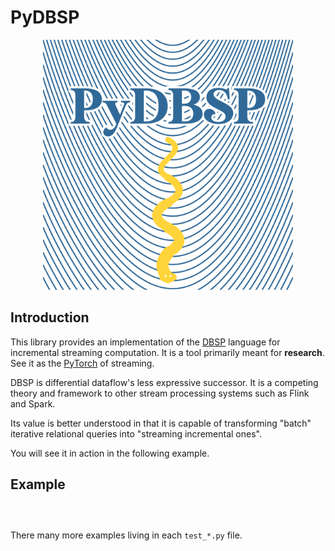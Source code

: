 # PyDBSP
<div align="center">
<a href="/assets/" />
<img src="/assets/logo.svg" width=400px" />
</a>
</div>

## Introduction
This library provides an implementation of the [DBSP](https://arxiv.org/pdf/2203.16684) language for incremental streaming
computation. It is a tool primarily meant for **research**. See it as the [PyTorch](https://github.com/pytorch/pytorch) of streaming.

DBSP is differential dataflow's less expressive successor. It is a competing theory and framework to other stream processing systems such as Flink
and Spark.

Its value is better understood in that it is capable of transforming "batch" iterative relational queries into "streaming incremental ones".

You will see it in action in the following example.

## Example

```python

```

```python

```

```python

```

There many more examples living in each `test_*.py` file.
